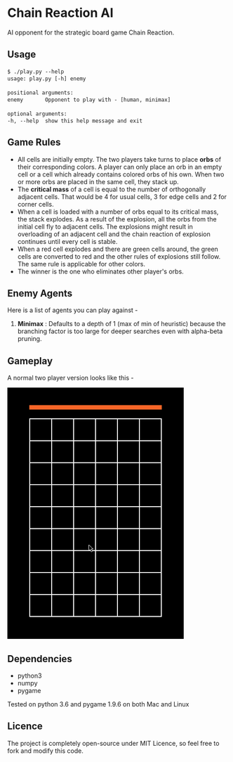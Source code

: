 # Chain Reaction AI
AI opponent for the strategic board game Chain Reaction.

## Usage
    $ ./play.py --help
    usage: play.py [-h] enemy

    positional arguments:
    enemy       Opponent to play with - [human, minimax]

    optional arguments:
    -h, --help  show this help message and exit


## Game Rules
* All cells are initially empty. The two players take turns to place __orbs__ of their corresponding colors. A player can only place an orb in an empty cell or a cell which already contains colored orbs of his own. When two or more orbs are placed in the same cell, they stack up.
* The __critical mass__ of a cell is equal to the number of orthogonally adjacent cells. That would be 4 for usual cells, 3 for edge cells and 2 for corner cells.
* When a cell is loaded with a number of orbs equal to its critical mass, the stack explodes. As a result of the explosion, all the orbs from the initial cell fly to adjacent cells. The explosions might result in overloading of an adjacent cell and the chain reaction of explosion continues until every cell is stable.
* When a red cell explodes and there are green cells around, the green cells are converted to red and the other rules of explosions still follow. The same rule is applicable for other colors.
* The winner is the one who eliminates other player's orbs.


## Enemy Agents
Here is a list of agents you can play against -
1. __Minimax__ : Defaults to a depth of 1 (max of min of heuristic) because the branching factor is too large for deeper searches even with alpha-beta pruning.


## Gameplay
A normal two player version looks like this - 

![](images/two_player.gif)


## Dependencies
* python3
* numpy
* pygame

Tested on python 3.6 and pygame 1.9.6 on both Mac and Linux

## Licence
The project is completely open-source under MIT Licence, so feel free to fork and modify this code. 
